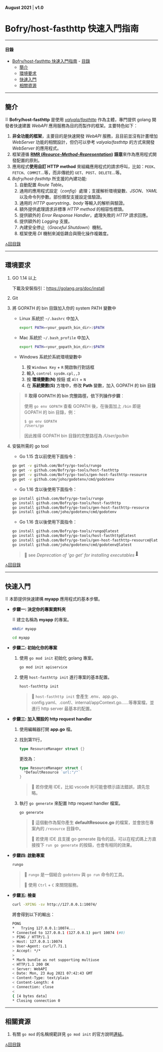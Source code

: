 **August 2021**  |  **v1.0**

Bofry/host-fasthttp 快速入門指南
==================================

----------------------------------------------------------------

#### 目錄

- [Bofry/host-fasthttp 快速入門指南](#bofryhost-fasthttp-快速入門指南)
      - [目錄](#目錄)
  - [簡介](#簡介)
  - [環境要求](#環境要求)
  - [快速入門](#快速入門)
  - [相關資源](#相關資源)

----------------------------------------------------------------

## 簡介

⠿ **Bofry/host-fasthttp** 是使用 [*valyala/fasthttp*](https://github.com/valyala/fasthttp) 作為主體，專門提供 golang 開發者快速建置 *WebAPI* 應用服務為目的而製作的框架。主要特色如下：

1. <span class="underline">**非全功能的框架**</span>，主要目的是快速開發 *WebAPI* 服務，且目前並沒有計畫增加 *WebServer* 功能的相關設計，但仍可以參考 *valyala/fasthttp* 的方式來開發 *WebServer* 的應用程式。
2. 框架遵循 <span class="underline">[**RMR (*Reource-Method-Representation*)**](https://www.peej.co.uk/articles/rmr-architecture.html) **語意**</span>來作為應用程式開發配置的原則。
3. 應用程式<span class="underline">**使用自訂 HTTP method**</span> 來組織應用程式的請求呼叫，比如：`PEEK`、`FETCH`、`COMMIT`…等，而非傳統的 `GET`、`POST`、`DELETE`…等。
4. *Bofry/host-fasthttp* 所支援的內建功能:
   1. 自動配置 *Route Table*。
   2. 通用的應用程式設定（*config*）處理；支援解析環境變數、*JSON*、*YAML* 以及命令列參數。部份類型支援設定值驗證。
   3. 通用的 *HTTP querystring*、*body* 等輸入的解析與驗證。
   4. 額外提供處理請求非標準 *HTTP method* 的相容性標頭。
   5. 提供額外的 *Error Response Handler*，處理失敗的 *HTTP* 請求回應。
   6. 提供額外的 *Logging* 支援。
   7. 內建安全停止（*Graceful Shutdown*）機制。
   8. 框架使用 *DI* 機制來減低耦合與簡化操作複雜度。

[🔝回目錄](#%E7%9B%AE%E9%8C%84)

----------------

## 環境要求

1. GO 1.14 以上

    下載及安裝指引：<https://golang.org/doc/install>

2. Git

3. 將 GOPATH 的 bin 目錄加入你的 system PATH 變數中

    - Linux 系統於 `~/.bashrc` 中加入

      ```bash
      export PATH=<your_gopath_bin_dir>:$PATH
      ```

    - Mac 系統於 `~/.bash_profile` 中加入

      ```bash
      export PATH=<your_gopath_bin_dir>:$PATH
      ```

    - Windows 系統於系統環境變數中
      1. 按 `Windows Key` + `R` 開啟執行對話框
      2. 輸入 `control sysdm.cpl,,3`
      3. 按 **環境變數(N)** 按鈕 或 `Alt` + `N`
      4. 在 **系統變數(S)** 方塊中，修改 **Path** 變數，加入 GOPATH 的 bin 目錄

    > **⠿ 取得 GOPATH 的 bin 完整路徑，依下列操作步驟**：
    >
    > 使用 `go env GOPATH` 查看 GOPATH 後，在後面加上 `/bin` 即是 GOPATH 的 bin 目錄，例：
    >
    >   ```bash
    >   $ go env GOPATH
    >   /Users/go
    >   ```
    >
    > 因此推得 GOPATH bin 目錄的完整路徑為 */User/go/bin*

1. 安裝所需的 go tool

    - Go 1.15 含以前使用下面指令：

    ```bash
    go get -v github.com/Bofry/go-tools/rungo
    go get -v github.com/Bofry/go-tools/host-fasthttp
    go get -v github.com/Bofry/go-tools/gen-host-fasthttp-resource
    go get -v github.com/joho/godotenv/cmd/godotenv
    ```

    - Go 1.16 含以後使用下面指令：

    ```bash
    go install github.com/Bofry/go-tools/rungo
    go install github.com/Bofry/go-tools/host-fasthttp
    go install github.com/Bofry/go-tools/gen-host-fasthttp-resource
    go install github.com/joho/godotenv/cmd/godotenv
    ```

    - Go 1.16 含以後使用下面指令：

    ```bash
    go install github.com/Bofry/go-tools/rungo@latest
    go install github.com/Bofry/go-tools/host-fasthttp@latest
    go install github.com/Bofry/go-tools/gen-host-fasthttp-resource@latest
    go install github.com/joho/godotenv/cmd/godotenv@latest
    ```

    > 🐾 see *Deprecation of 'go get' for installing executables* <sup>[🔗](https://go.dev/doc/go-get-install-deprecation)</sup>

[🔝回目錄](#%E7%9B%AE%E9%8C%84)

----------------

## 快速入門

⠿ 本節提供快速建構 **myapp** 應用程式的基本步驟。

- **步驟一: 決定你的專案資料夾**

  ⠿ 建立名稱為 **myapp** 的專案。

    ```bash
    mkdir myapp

    cd myapp
    ```

- **步驟二: 初始化你的專案**
  1. 使用 `go mod init` 初始化 golang 專案。

      ```bash
      go mod init apiservice
      ```

  2. 使用 `host-fasthttp init` 進行專案的基本配置。

      ```bash
      host-fasthttp init
      ```

      > 💬 `host-fasthttp init` 會產生 .env、app.go、config.yaml、.conf/、internal/appContext.go……等專案檔，並進行 http server 最基本的配置。

- **步驟三: 加入預設的 http request handler**
  1. 使用編輯器打開 **app.go** 檔。
  2. 找到第11行，

      ```go
      type ResourceManager struct {}
      ```

      更改為：

      ```go
      type ResourceManager struct {
        *DefaultResource `url:"/"`
      }
      ```

      > 💬 若你使用 IDE，比如 vscode 則可能會標示語法錯誤，請先忽略。
  3. 執行 `go generate` 來配置 http request handler 檔案。

      ```bash
      go generate
      ```

      > 💬 這個動作為幫你產生 **defaultResouce.go** 的檔案，並會放在專案內的 `/resource` 目錄中。
      >
      > 💬 若使用 IDE 且支援 go generate 指令的話，可以在程式碼上方直接按下 `run go generate` 的按鈕，也會有相同的效果。

- **步驟四: 啟動專案**

  ```bash
  rungo
  ```

  > 💬 `rungo` 是一個結合 `godotenv` 與 `go run` 命令的工具。
  >
  > 💬 使用 `Ctrl` + `C` 來關閉服務。

- **步驟五: 檢查**

  ```bash
  curl -XPING -sv http://127.0.0.1:10074/
  ```

  將會得到以下的輸出：

  ```bash
  PONG
  *   Trying 127.0.0.1:10074...
  * Connected to 127.0.0.1 (127.0.0.1) port 10074 (#0)
  > PING / HTTP/1.1
  > Host: 127.0.0.1:10074
  > User-Agent: curl/7.71.1
  > Accept: */*
  >
  * Mark bundle as not supporting multiuse
  < HTTP/1.1 200 OK
  < Server: WebAPI
  < Date: Mon, 23 Aug 2021 07:42:43 GMT
  < Content-Type: text/plain
  < Content-Length: 4
  < Connection: close
  <
  { [4 bytes data]
  * Closing connection 0
  ```

----------------

## 相關資源

  1. 有關 `go mod` 的名稱規範詳見 `go mod init` 的官方說明[連結](https://golang.org/ref/mod#go-mod-init)。

[🔝回目錄](#%E7%9B%AE%E9%8C%84)

